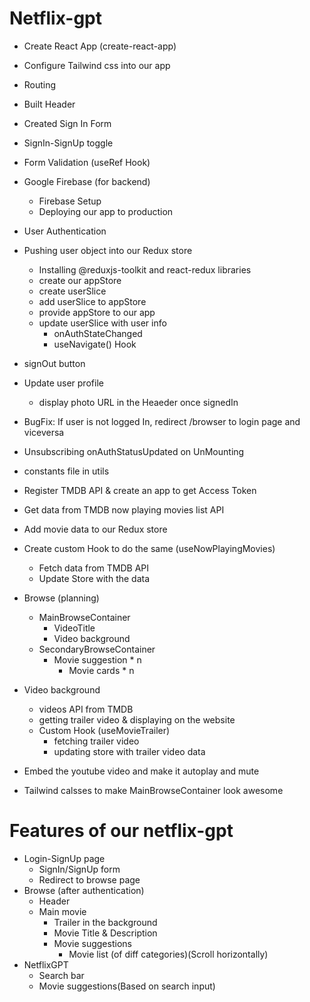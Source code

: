 
# Netflix-gpt

- Create React App (create-react-app)
- Configure Tailwind css into our app
- Routing

- Built Header
- Created Sign In Form
- SignIn-SignUp toggle
- Form Validation (useRef Hook)
- Google Firebase (for backend)
    - Firebase Setup
    - Deploying our app to production
- User Authentication
- Pushing user object into our Redux store
    - Installing @reduxjs-toolkit and react-redux libraries
    - create our appStore
    - create userSlice
    - add userSlice to appStore
    - provide appStore to our app
    - update userSlice with user info
        - onAuthStateChanged
        - useNavigate() Hook
- signOut button
- Update user profile
    - display photo URL in the Heaeder once signedIn
- BugFix: If user is not logged In, redirect /browser to login page and viceversa
- Unsubscribing onAuthStatusUpdated on UnMounting
- constants file in utils
- Register TMDB API & create an app to get Access Token
- Get data from TMDB now playing movies list API
- Add movie data to our Redux store
- Create custom Hook to do the same (useNowPlayingMovies)
    - Fetch data from TMDB API
    - Update Store with the data
- Browse (planning)
    - MainBrowseContainer
        - VideoTitle
        - Video background
    - SecondaryBrowseContainer
        - Movie suggestion * n
            - Movie cards * n
- Video background
    - videos API from TMDB
    - getting trailer video & displaying on the website
    - Custom Hook (useMovieTrailer)
        - fetching trailer video
        - updating store with trailer video data
- Embed the youtube video and make it autoplay and mute
- Tailwind calsses to make MainBrowseContainer look awesome



# Features of our netflix-gpt
- Login-SignUp page
    - SignIn/SignUp form
    - Redirect to browse page
- Browse (after authentication)
    - Header
    - Main movie
        - Trailer in the background
        - Movie Title & Description
        - Movie suggestions
            - Movie list (of diff categories)(Scroll horizontally)
- NetflixGPT
    - Search bar
    - Movie suggestions(Based on search input)